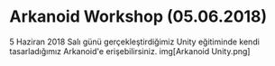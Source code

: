 # Arkanoid Workshop (05.06.2018)
5 Haziran 2018 Salı günü gerçekleştirdiğimiz Unity eğitiminde kendi tasarladığımız Arkanoid'e erişebilirsiniz.
img[Arkanoid Unity.png]
